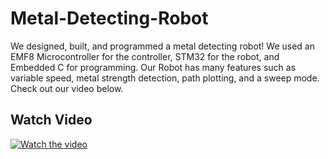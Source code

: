 # Metal-Detecting-Robot
We designed, built, and programmed a metal detecting robot! We used an EMF8 Microcontroller for the controller, STM32 for the robot, and Embedded C for programming. Our Robot has many features such as variable speed, metal strength detection, path plotting, and a sweep mode. Check out our video below. 


## Watch Video
[![Watch the video](https://youtu.be/eaIsNIC90BI/0.jpg)](https://youtu.be/eaIsNIC90BI)


